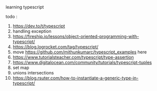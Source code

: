learning typescript

todo :  
1.  https://dev.to/t/typescript
2.  handling exception
3.  https://fireship.io/lessons/object-oriented-programming-with-typescript/
4.  https://blog.logrocket.com/tag/typescript/
5.  move https://github.com/mithunkumarc/typescript_examples here
7.  https://www.tutorialsteacher.com/typescript/type-assertion
8.  https://www.digitalocean.com/community/tutorials/typescript-tuples
9. set map
10.  unions intersections
11.  https://blog.rsuter.com/how-to-instantiate-a-generic-type-in-typescript/
